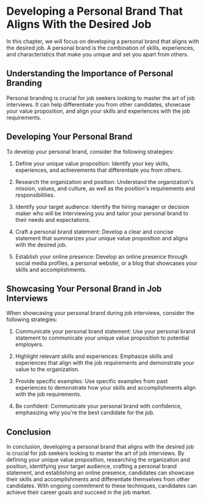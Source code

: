 Developing a Personal Brand That Aligns With the Desired Job
=========================================================================================================

In this chapter, we will focus on developing a personal brand that aligns with the desired job. A personal brand is the combination of skills, experiences, and characteristics that make you unique and set you apart from others.

Understanding the Importance of Personal Branding
-------------------------------------------------

Personal branding is crucial for job seekers looking to master the art of job interviews. It can help differentiate you from other candidates, showcase your value proposition, and align your skills and experiences with the job requirements.

Developing Your Personal Brand
------------------------------

To develop your personal brand, consider the following strategies:

1. Define your unique value proposition: Identify your key skills, experiences, and achievements that differentiate you from others.

2. Research the organization and position: Understand the organization's mission, values, and culture, as well as the position's requirements and responsibilities.

3. Identify your target audience: Identify the hiring manager or decision maker who will be interviewing you and tailor your personal brand to their needs and expectations.

4. Craft a personal brand statement: Develop a clear and concise statement that summarizes your unique value proposition and aligns with the desired job.

5. Establish your online presence: Develop an online presence through social media profiles, a personal website, or a blog that showcases your skills and accomplishments.

Showcasing Your Personal Brand in Job Interviews
------------------------------------------------

When showcasing your personal brand during job interviews, consider the following strategies:

1. Communicate your personal brand statement: Use your personal brand statement to communicate your unique value proposition to potential employers.

2. Highlight relevant skills and experiences: Emphasize skills and experiences that align with the job requirements and demonstrate your value to the organization.

3. Provide specific examples: Use specific examples from past experiences to demonstrate how your skills and accomplishments align with the job requirements.

4. Be confident: Communicate your personal brand with confidence, emphasizing why you're the best candidate for the job.

Conclusion
----------

In conclusion, developing a personal brand that aligns with the desired job is crucial for job seekers looking to master the art of job interviews. By defining your unique value proposition, researching the organization and position, identifying your target audience, crafting a personal brand statement, and establishing an online presence, candidates can showcase their skills and accomplishments and differentiate themselves from other candidates. With ongoing commitment to these techniques, candidates can achieve their career goals and succeed in the job market.
